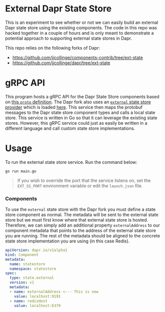# External Dapr State Store
This is an experiment to see whether or not we can easily build an external Dapr state store using the existing components.
The code in this repo was hacked together in a couple of hours and is only meant to demonstrate a potential approach to supporting external
state stores in Dapr.

This repo relies on the following forks of Dapr:
* https://github.com/jjcollinge/components-contrib/tree/ext-state
* https://github.com/jjcollinge/dapr/tree/ext-state

# gRPC API
This program hosts a gRPC API for the Dapr State Store components based on [this `proto` definition](https://github.com/jjcollinge/components-contrib/blob/ext-state/state/proto/v1/store.proto).
The Dapr fork also uses an [`external` state store provider](https://github.com/jjcollinge/components-contrib/tree/ext-state/state/external) which is loaded [here](https://github.com/jjcollinge/dapr/blob/4b442ec9de478ce344d9ac682959dfdde0c0e997/cmd/daprd/main.go#L240).
This service then maps the protobuf messages to the Dapr state store component types and calls a local state store.
This service is written in Go so that it can leverage the existing state stores. However, this gRPC service could just as easily be written in a different
language and call custom state store implementations.

# Usage
To run the external state store service. Run the command below:

```
go run main.go
```

> If you wish to override the port that the service listens on, set the `EXT_SS_PORT` environment variable or edit the `launch.json` file.

### Components

To use the `external` state store with the Dapr fork you must define a state store component as normal.
The metadata will be sent to the external state store but we must first know where that external state store is hosted.
Therefore, we can simply add an additional property `externalAddress` to our component metadata that points to the address of the external state store you are running. The rest of the metadata should be aligned to the concrete state store implementation you are using (in this case Redis).

```yaml
apiVersion: dapr.io/v1alpha1
kind: Component
metadata:
  name: statestore
  namespace: statestore
spec:
  type: state.external
  version: v1
  metadata:
  - name: externalAddress <--- This is new
    value: localhost:9191
  - name: redisHost
    value: localhost:6379
```
